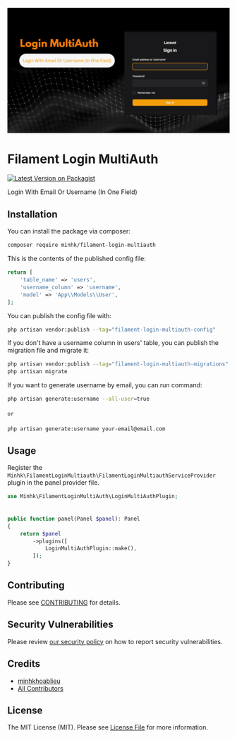 <p align="center"><img src="./art/banner.png" alt="Filament Login MultiAuth"></p>

# Filament Login MultiAuth

[![Latest Version on Packagist](https://img.shields.io/packagist/v/minhk/filament-login-multiauth.svg?style=flat-square)](https://packagist.org/packages/minhk/filament-login-multiauth)

Login With Email Or Username (In One Field)

## Installation

You can install the package via composer:

```bash
composer require minhk/filament-login-multiauth 
```

This is the contents of the published config file:

```php
return [
    'table_name' => 'users',
    'username_column' => 'username',
    'model' => 'App\\Models\\User',
];
```

You can publish the config file with:

```bash
php artisan vendor:publish --tag="filament-login-multiauth-config"
```

If you don't have a username column in users' table, you can publish the migration file and migrate it:

```bash
php artisan vendor:publish --tag="filament-login-multiauth-migrations"
php artisan migrate
```

If you want to generate username by email, you can run command:

```bash
php artisan generate:username --all-user=true

or 

php artisan generate:username your-email@email.com
```

## Usage

Register the `Minhk\FilamentLoginMultiauth\FilamentLoginMultiauthServiceProvider` plugin in the panel provider
file.

```php
use Minhk\FilamentLoginMultiAuth\LoginMultiAuthPlugin;


public function panel(Panel $panel): Panel
{
    return $panel
        ->plugins([
            LoginMultiAuthPlugin::make(),
        ]);
}
```

## Contributing

Please see [CONTRIBUTING](.github/CONTRIBUTING.md) for details.

## Security Vulnerabilities

Please review [our security policy](../../security/policy) on how to report security vulnerabilities.

## Credits

- [minhkhoablieu](https://github.com/minhkhoablieu)
- [All Contributors](../../contributors)

## License

The MIT License (MIT). Please see [License File](LICENSE.md) for more information.
